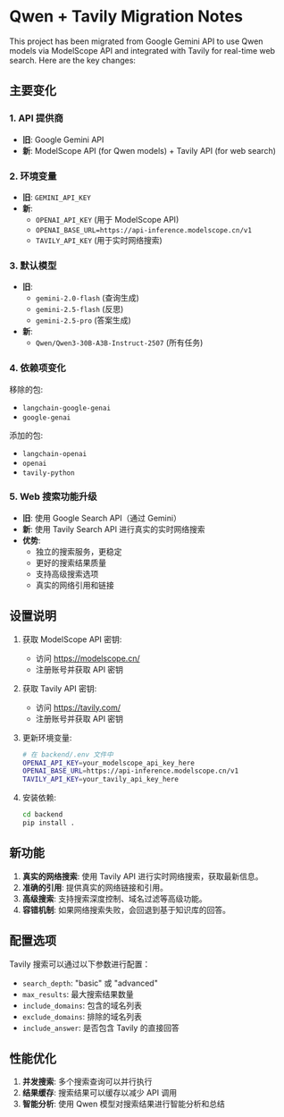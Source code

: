 # Qwen + Tavily Migration Notes

This project has been migrated from Google Gemini API to use Qwen models via ModelScope API and integrated with Tavily for real-time web search. Here are the key changes:

## 主要变化

### 1. API 提供商
- **旧**: Google Gemini API
- **新**: ModelScope API (for Qwen models) + Tavily API (for web search)

### 2. 环境变量
- **旧**: `GEMINI_API_KEY`
- **新**: 
  - `OPENAI_API_KEY` (用于 ModelScope API)
  - `OPENAI_BASE_URL=https://api-inference.modelscope.cn/v1`
  - `TAVILY_API_KEY` (用于实时网络搜索)

### 3. 默认模型
- **旧**: 
  - `gemini-2.0-flash` (查询生成)
  - `gemini-2.5-flash` (反思)
  - `gemini-2.5-pro` (答案生成)
- **新**: 
  - `Qwen/Qwen3-30B-A3B-Instruct-2507` (所有任务)

### 4. 依赖项变化
移除的包:
- `langchain-google-genai`
- `google-genai`

添加的包:
- `langchain-openai`
- `openai`
- `tavily-python`

### 5. Web 搜索功能升级
- **旧**: 使用 Google Search API（通过 Gemini）
- **新**: 使用 Tavily Search API 进行真实的实时网络搜索
- **优势**: 
  - 独立的搜索服务，更稳定
  - 更好的搜索结果质量
  - 支持高级搜索选项
  - 真实的网络引用和链接

## 设置说明

1. 获取 ModelScope API 密钥:
   - 访问 https://modelscope.cn/
   - 注册账号并获取 API 密钥

2. 获取 Tavily API 密钥:
   - 访问 https://tavily.com/
   - 注册账号并获取 API 密钥

3. 更新环境变量:
   ```bash
   # 在 backend/.env 文件中
   OPENAI_API_KEY=your_modelscope_api_key_here
   OPENAI_BASE_URL=https://api-inference.modelscope.cn/v1
   TAVILY_API_KEY=your_tavily_api_key_here
   ```

4. 安装依赖:
   ```bash
   cd backend
   pip install .
   ```

## 新功能

1. **真实的网络搜索**: 使用 Tavily API 进行实时网络搜索，获取最新信息。
2. **准确的引用**: 提供真实的网络链接和引用。
3. **高级搜索**: 支持搜索深度控制、域名过滤等高级功能。
4. **容错机制**: 如果网络搜索失败，会回退到基于知识库的回答。

## 配置选项

Tavily 搜索可以通过以下参数进行配置：
- `search_depth`: "basic" 或 "advanced"
- `max_results`: 最大搜索结果数量
- `include_domains`: 包含的域名列表
- `exclude_domains`: 排除的域名列表
- `include_answer`: 是否包含 Tavily 的直接回答

## 性能优化

1. **并发搜索**: 多个搜索查询可以并行执行
2. **结果缓存**: 搜索结果可以缓存以减少 API 调用
3. **智能分析**: 使用 Qwen 模型对搜索结果进行智能分析和总结
